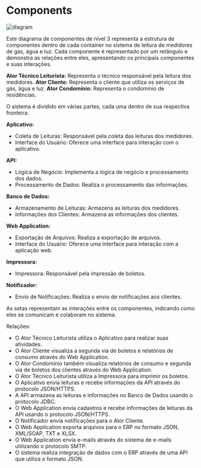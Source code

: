 # Components

![diagram](https://www.plantuml.com/plantuml/svg/0/hLRBRXen5DqZyGykAo8biEcgg_1IGpKXA0nDka9cnX1B7dlY1qrJzMDG5r4hTHNr2-R7Ucqpm8GX8gWimFQzzzodZpbN6ajj4bQjL2llA8-OYGcwqpfL7vfDYRysvbJVcQbHH4Q2Qy9r8n994yUIOhvW9ZNDplkp8SDSZo-39iEQA0r7amveOyg9RAGh-A3rvMeSJcxwuSKaw7ti3Rhr4ti-9589Nczf8ISXYJYDn2GWL1j98RfJLBCI56Q_d0XjH3MGNPDK4WLXOIIGpdNWA1LSPSi5OIWb32Fch32AXK89YMaiGATHEydTJteFseVGOHJWIEvtjTtn5VbpT6y8Cfeo-WYd2a6T5ZHxWXNKSPujrIdAbdE34K7CF9Ox53mM2ULKh7swa-mF7EtwtSYi2n3GEFlD8ufzEjNAw9lI99cqXU4nbj_ghJIrm2cZ4TPq8MedtwiL19zrY-g-fhRM7S48-07arPco4TYs22Rc52DiKmJv30AEiVLOX1htGRyFbP4p716eDnehaosbJ-LLe1-bqGyj87oNXDqs2dwL2W0m0gqWUuQ5Ytv0vjbpT83J8c8NQpoK8W9GokTWkzhW1Chl2jx5C4B7fTB6F1BE7ipTPWEujoVTjarV9lYHy4qKHpR73xE3xFEP0DJiAVjBbBiMgqa_ChaRClM31Wi4ApzjWfTardj8XTIWwXSsXfykgvQyDp2WRyqAFFxlgUidziefuUx4PbEIp51IwxQeTfJFWT1q1bK3QWBxhLs9LozrRdjyuQaWj_0jFIo6QyBs4w_lvzYJcpLPQ-SScJSTrJvJPR0ZGKNcDY6qeEuYJYsXs04_q5m2M-li6JhdA1JeJfb45CqtX7auWXlnA1_nDy2LvxCVhgoIXN5Q5HIb6DuZ2XAQKBbJ9nk6vpxRuFK3ff3b_8XC2QBRDzYs-zFeQj2y2CFXQ8rY0GgqapF9DjukKBVToI7oacp70bE9bPPYNp2sJcoBeNO3AypwYsVN--25QNR5UXbIxtgu8H64jyZ3EZn5j_27P7JL0gNmDeHjCBhTWRXizOErJtAMOCeSmkWo7ERAAwNIC5SchyHdMMakDoGNvmy8LBHf0_MlzZdXiVkZz0y0)



Este diagrama de componentes de nível 3 representa a estrutura de componentes dentro de cada container no sistema de leitura de medidores de gás, água e luz. Cada componente é representado por um retângulo e demonstra as relações entre eles, apresentando os principais componentes e suas interações.

**Ator Técnico Leiturista:** Representa o técnico responsável pela leitura dos medidores.
**Ator Cliente:** Representa o cliente que utiliza os serviços de gás, água e luz.
**Ator Condomínio:** Representa o condomínio de residências.

O sistema é dividido em várias partes, cada uma dentro de sua respectiva fronteira:

**Aplicativo:**
- Coleta de Leituras: Responsável pela coleta das leituras dos medidores.
- Interface do Usuário: Oferece uma interface para interação com o aplicativo.

**API:**
- Lógica de Negócio: Implementa a lógica de negócio e processamento dos dados.
- Processamento de Dados: Realiza o processamento das informações.

**Banco de Dados:**
- Armazenamento de Leituras: Armazena as leituras dos medidores.
- Informações dos Clientes: Armazena as informações dos clientes.

**Web Application:**
- Exportação de Arquivos: Realiza a exportação de arquivos.
- Interface do Usuário: Oferece uma interface para interação com a aplicação web.

**Impressora:**
- Impressora: Responsável pela impressão de boletos.

**Notificador:**
- Envio de Notificações: Realiza o envio de notificações aos clientes.

As setas representam as interações entre os componentes, indicando como eles se comunicam e colaboram no sistema.

Relações:
- O Ator Técnico Leiturista utiliza o Aplicativo para realizar suas atividades.
- O Ator Cliente visualiza a segunda via de boletos e relatórios de consumo através do Web Application.
- O Ator Condomínio também visualiza relatórios de consumo e segunda via de boletos dos clientes através do Web Application.
- O Ator Técnico Leiturista utiliza a Impressora para imprimir os boletos.
- O Aplicativo envia leituras e recebe informações da API através do protocolo JSON/HTTPS.
- A API armazena as leituras e informações no Banco de Dados usando o protocolo JDBC.
- O Web Application envia cadastros e recebe informações de leituras da API usando o protocolo JSON/HTTPS.
- O Notificador envia notificações para o Ator Cliente.
- O Web Application exporta arquivos para o ERP no formato JSON, XML/SOAP, TXT e XLSX.
- O Web Application envia e-mails através do sistema de e-mails utilizando o protocolo SMTP.
- O sistema realiza integração de dados com o ERP através de uma API que utiliza o formato JSON.

